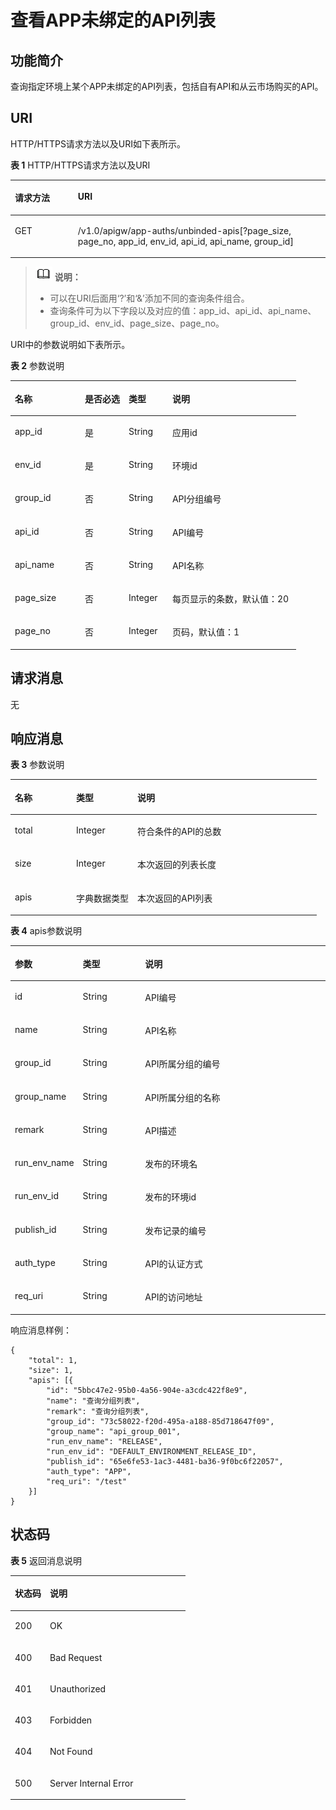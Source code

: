 # 查看APP未绑定的API列表<a name="ZH-CN_TOPIC_0000001081837273"></a>

## 功能简介<a name="zh-cn_topic_0118922237_section57945658"></a>

查询指定环境上某个APP未绑定的API列表，包括自有API和从云市场购买的API。

## URI<a name="zh-cn_topic_0118922237_section51748875"></a>

HTTP/HTTPS请求方法以及URI如下表所示。

**表 1**  HTTP/HTTPS请求方法以及URI

<a name="zh-cn_topic_0118922237_table65264697"></a>
<table><thead align="left"><tr id="zh-cn_topic_0118922237_row59320654"><th class="cellrowborder" valign="top" width="20%" id="mcps1.2.3.1.1"><p id="zh-cn_topic_0118922237_p40243635"><a name="zh-cn_topic_0118922237_p40243635"></a><a name="zh-cn_topic_0118922237_p40243635"></a>请求方法</p>
</th>
<th class="cellrowborder" valign="top" width="80%" id="mcps1.2.3.1.2"><p id="zh-cn_topic_0118922237_p38508980"><a name="zh-cn_topic_0118922237_p38508980"></a><a name="zh-cn_topic_0118922237_p38508980"></a>URI</p>
</th>
</tr>
</thead>
<tbody><tr id="zh-cn_topic_0118922237_row32219707"><td class="cellrowborder" valign="top" width="20%" headers="mcps1.2.3.1.1 "><p id="zh-cn_topic_0118922237_p59659437"><a name="zh-cn_topic_0118922237_p59659437"></a><a name="zh-cn_topic_0118922237_p59659437"></a>GET</p>
</td>
<td class="cellrowborder" valign="top" width="80%" headers="mcps1.2.3.1.2 "><p id="zh-cn_topic_0118922237_p576244"><a name="zh-cn_topic_0118922237_p576244"></a><a name="zh-cn_topic_0118922237_p576244"></a>/v1.0/apigw/app-auths/unbinded-apis[?page_size, page_no, app_id, env_id, api_id, api_name, group_id]</p>
</td>
</tr>
</tbody>
</table>

>![](public_sys-resources/icon-note.gif) **说明：** 
>-   可以在URI后面用‘?’和‘&’添加不同的查询条件组合。
>-   查询条件可为以下字段以及对应的值：app\_id、api\_id、api\_name、group\_id、env\_id、page\_size、page\_no。

URI中的参数说明如下表所示。

**表 2**  参数说明

<a name="zh-cn_topic_0118922237_table22390613"></a>
<table><thead align="left"><tr id="zh-cn_topic_0118922237_row15100740"><th class="cellrowborder" valign="top" width="24.48755124487551%" id="mcps1.2.5.1.1"><p id="zh-cn_topic_0118922237_p15200464"><a name="zh-cn_topic_0118922237_p15200464"></a><a name="zh-cn_topic_0118922237_p15200464"></a>名称</p>
</th>
<th class="cellrowborder" valign="top" width="15.308469153084694%" id="mcps1.2.5.1.2"><p id="zh-cn_topic_0118922237_p23278039"><a name="zh-cn_topic_0118922237_p23278039"></a><a name="zh-cn_topic_0118922237_p23278039"></a>是否必选</p>
</th>
<th class="cellrowborder" valign="top" width="15.308469153084694%" id="mcps1.2.5.1.3"><p id="zh-cn_topic_0118922237_p6473027"><a name="zh-cn_topic_0118922237_p6473027"></a><a name="zh-cn_topic_0118922237_p6473027"></a>类型</p>
</th>
<th class="cellrowborder" valign="top" width="44.89551044895511%" id="mcps1.2.5.1.4"><p id="zh-cn_topic_0118922237_p54553212"><a name="zh-cn_topic_0118922237_p54553212"></a><a name="zh-cn_topic_0118922237_p54553212"></a>说明</p>
</th>
</tr>
</thead>
<tbody><tr id="zh-cn_topic_0118922237_row56734057"><td class="cellrowborder" valign="top" width="24.48755124487551%" headers="mcps1.2.5.1.1 "><p id="zh-cn_topic_0118922237_p32055923"><a name="zh-cn_topic_0118922237_p32055923"></a><a name="zh-cn_topic_0118922237_p32055923"></a>app_id</p>
</td>
<td class="cellrowborder" valign="top" width="15.308469153084694%" headers="mcps1.2.5.1.2 "><p id="zh-cn_topic_0118922237_p46392961"><a name="zh-cn_topic_0118922237_p46392961"></a><a name="zh-cn_topic_0118922237_p46392961"></a>是</p>
</td>
<td class="cellrowborder" valign="top" width="15.308469153084694%" headers="mcps1.2.5.1.3 "><p id="zh-cn_topic_0118922237_p66842364"><a name="zh-cn_topic_0118922237_p66842364"></a><a name="zh-cn_topic_0118922237_p66842364"></a>String</p>
</td>
<td class="cellrowborder" valign="top" width="44.89551044895511%" headers="mcps1.2.5.1.4 "><p id="zh-cn_topic_0118922237_p45522379"><a name="zh-cn_topic_0118922237_p45522379"></a><a name="zh-cn_topic_0118922237_p45522379"></a>应用id</p>
</td>
</tr>
<tr id="zh-cn_topic_0118922237_row7048230"><td class="cellrowborder" valign="top" width="24.48755124487551%" headers="mcps1.2.5.1.1 "><p id="zh-cn_topic_0118922237_p34035727"><a name="zh-cn_topic_0118922237_p34035727"></a><a name="zh-cn_topic_0118922237_p34035727"></a>env_id</p>
</td>
<td class="cellrowborder" valign="top" width="15.308469153084694%" headers="mcps1.2.5.1.2 "><p id="zh-cn_topic_0118922237_p5430464"><a name="zh-cn_topic_0118922237_p5430464"></a><a name="zh-cn_topic_0118922237_p5430464"></a>是</p>
</td>
<td class="cellrowborder" valign="top" width="15.308469153084694%" headers="mcps1.2.5.1.3 "><p id="zh-cn_topic_0118922237_p37214434"><a name="zh-cn_topic_0118922237_p37214434"></a><a name="zh-cn_topic_0118922237_p37214434"></a>String</p>
</td>
<td class="cellrowborder" valign="top" width="44.89551044895511%" headers="mcps1.2.5.1.4 "><p id="zh-cn_topic_0118922237_p61579164"><a name="zh-cn_topic_0118922237_p61579164"></a><a name="zh-cn_topic_0118922237_p61579164"></a>环境id</p>
</td>
</tr>
<tr id="zh-cn_topic_0118922237_row17341570"><td class="cellrowborder" valign="top" width="24.48755124487551%" headers="mcps1.2.5.1.1 "><p id="zh-cn_topic_0118922237_p62489940"><a name="zh-cn_topic_0118922237_p62489940"></a><a name="zh-cn_topic_0118922237_p62489940"></a>group_id</p>
</td>
<td class="cellrowborder" valign="top" width="15.308469153084694%" headers="mcps1.2.5.1.2 "><p id="zh-cn_topic_0118922237_p28520403"><a name="zh-cn_topic_0118922237_p28520403"></a><a name="zh-cn_topic_0118922237_p28520403"></a>否</p>
</td>
<td class="cellrowborder" valign="top" width="15.308469153084694%" headers="mcps1.2.5.1.3 "><p id="zh-cn_topic_0118922237_p28451302"><a name="zh-cn_topic_0118922237_p28451302"></a><a name="zh-cn_topic_0118922237_p28451302"></a>String</p>
</td>
<td class="cellrowborder" valign="top" width="44.89551044895511%" headers="mcps1.2.5.1.4 "><p id="zh-cn_topic_0118922237_p22854134"><a name="zh-cn_topic_0118922237_p22854134"></a><a name="zh-cn_topic_0118922237_p22854134"></a>API分组编号</p>
</td>
</tr>
<tr id="zh-cn_topic_0118922237_row4360616"><td class="cellrowborder" valign="top" width="24.48755124487551%" headers="mcps1.2.5.1.1 "><p id="zh-cn_topic_0118922237_p17665597"><a name="zh-cn_topic_0118922237_p17665597"></a><a name="zh-cn_topic_0118922237_p17665597"></a>api_id</p>
</td>
<td class="cellrowborder" valign="top" width="15.308469153084694%" headers="mcps1.2.5.1.2 "><p id="zh-cn_topic_0118922237_p21627267"><a name="zh-cn_topic_0118922237_p21627267"></a><a name="zh-cn_topic_0118922237_p21627267"></a>否</p>
</td>
<td class="cellrowborder" valign="top" width="15.308469153084694%" headers="mcps1.2.5.1.3 "><p id="zh-cn_topic_0118922237_p6978209"><a name="zh-cn_topic_0118922237_p6978209"></a><a name="zh-cn_topic_0118922237_p6978209"></a>String</p>
</td>
<td class="cellrowborder" valign="top" width="44.89551044895511%" headers="mcps1.2.5.1.4 "><p id="zh-cn_topic_0118922237_p28364096"><a name="zh-cn_topic_0118922237_p28364096"></a><a name="zh-cn_topic_0118922237_p28364096"></a>API编号</p>
</td>
</tr>
<tr id="zh-cn_topic_0118922237_row53950280"><td class="cellrowborder" valign="top" width="24.48755124487551%" headers="mcps1.2.5.1.1 "><p id="zh-cn_topic_0118922237_p7896522"><a name="zh-cn_topic_0118922237_p7896522"></a><a name="zh-cn_topic_0118922237_p7896522"></a>api_name</p>
</td>
<td class="cellrowborder" valign="top" width="15.308469153084694%" headers="mcps1.2.5.1.2 "><p id="zh-cn_topic_0118922237_p35638561"><a name="zh-cn_topic_0118922237_p35638561"></a><a name="zh-cn_topic_0118922237_p35638561"></a>否</p>
</td>
<td class="cellrowborder" valign="top" width="15.308469153084694%" headers="mcps1.2.5.1.3 "><p id="zh-cn_topic_0118922237_p1042357"><a name="zh-cn_topic_0118922237_p1042357"></a><a name="zh-cn_topic_0118922237_p1042357"></a>String</p>
</td>
<td class="cellrowborder" valign="top" width="44.89551044895511%" headers="mcps1.2.5.1.4 "><p id="zh-cn_topic_0118922237_p17322093"><a name="zh-cn_topic_0118922237_p17322093"></a><a name="zh-cn_topic_0118922237_p17322093"></a>API名称</p>
</td>
</tr>
<tr id="zh-cn_topic_0118922237_row21681114"><td class="cellrowborder" valign="top" width="24.48755124487551%" headers="mcps1.2.5.1.1 "><p id="zh-cn_topic_0118922237_p11339844"><a name="zh-cn_topic_0118922237_p11339844"></a><a name="zh-cn_topic_0118922237_p11339844"></a>page_size</p>
</td>
<td class="cellrowborder" valign="top" width="15.308469153084694%" headers="mcps1.2.5.1.2 "><p id="zh-cn_topic_0118922237_p46112199"><a name="zh-cn_topic_0118922237_p46112199"></a><a name="zh-cn_topic_0118922237_p46112199"></a>否</p>
</td>
<td class="cellrowborder" valign="top" width="15.308469153084694%" headers="mcps1.2.5.1.3 "><p id="zh-cn_topic_0118922237_p44100618"><a name="zh-cn_topic_0118922237_p44100618"></a><a name="zh-cn_topic_0118922237_p44100618"></a>Integer</p>
</td>
<td class="cellrowborder" valign="top" width="44.89551044895511%" headers="mcps1.2.5.1.4 "><p id="zh-cn_topic_0118922237_p15380277"><a name="zh-cn_topic_0118922237_p15380277"></a><a name="zh-cn_topic_0118922237_p15380277"></a>每页显示的条数，默认值：20</p>
</td>
</tr>
<tr id="zh-cn_topic_0118922237_row4204769"><td class="cellrowborder" valign="top" width="24.48755124487551%" headers="mcps1.2.5.1.1 "><p id="zh-cn_topic_0118922237_p5042045"><a name="zh-cn_topic_0118922237_p5042045"></a><a name="zh-cn_topic_0118922237_p5042045"></a>page_no</p>
</td>
<td class="cellrowborder" valign="top" width="15.308469153084694%" headers="mcps1.2.5.1.2 "><p id="zh-cn_topic_0118922237_p5752468"><a name="zh-cn_topic_0118922237_p5752468"></a><a name="zh-cn_topic_0118922237_p5752468"></a>否</p>
</td>
<td class="cellrowborder" valign="top" width="15.308469153084694%" headers="mcps1.2.5.1.3 "><p id="zh-cn_topic_0118922237_p63296784"><a name="zh-cn_topic_0118922237_p63296784"></a><a name="zh-cn_topic_0118922237_p63296784"></a>Integer</p>
</td>
<td class="cellrowborder" valign="top" width="44.89551044895511%" headers="mcps1.2.5.1.4 "><p id="zh-cn_topic_0118922237_p26765913"><a name="zh-cn_topic_0118922237_p26765913"></a><a name="zh-cn_topic_0118922237_p26765913"></a>页码，默认值：1</p>
</td>
</tr>
</tbody>
</table>

## 请求消息<a name="zh-cn_topic_0118922237_section63086694"></a>

无

## 响应消息<a name="zh-cn_topic_0118922237_section9748615"></a>

**表 3**  参数说明

<a name="zh-cn_topic_0118922237_table35112378"></a>
<table><thead align="left"><tr id="zh-cn_topic_0118922237_row10083439"><th class="cellrowborder" valign="top" width="20%" id="mcps1.2.4.1.1"><p id="zh-cn_topic_0118922237_p11452202"><a name="zh-cn_topic_0118922237_p11452202"></a><a name="zh-cn_topic_0118922237_p11452202"></a>名称</p>
</th>
<th class="cellrowborder" valign="top" width="20%" id="mcps1.2.4.1.2"><p id="zh-cn_topic_0118922237_p55213174"><a name="zh-cn_topic_0118922237_p55213174"></a><a name="zh-cn_topic_0118922237_p55213174"></a>类型</p>
</th>
<th class="cellrowborder" valign="top" width="60%" id="mcps1.2.4.1.3"><p id="zh-cn_topic_0118922237_p43082106"><a name="zh-cn_topic_0118922237_p43082106"></a><a name="zh-cn_topic_0118922237_p43082106"></a>说明</p>
</th>
</tr>
</thead>
<tbody><tr id="zh-cn_topic_0118922237_row67098591"><td class="cellrowborder" valign="top" width="20%" headers="mcps1.2.4.1.1 "><p id="zh-cn_topic_0118922237_p66276813"><a name="zh-cn_topic_0118922237_p66276813"></a><a name="zh-cn_topic_0118922237_p66276813"></a>total</p>
</td>
<td class="cellrowborder" valign="top" width="20%" headers="mcps1.2.4.1.2 "><p id="zh-cn_topic_0118922237_p66821611"><a name="zh-cn_topic_0118922237_p66821611"></a><a name="zh-cn_topic_0118922237_p66821611"></a>Integer</p>
</td>
<td class="cellrowborder" valign="top" width="60%" headers="mcps1.2.4.1.3 "><p id="zh-cn_topic_0118922237_p43841377"><a name="zh-cn_topic_0118922237_p43841377"></a><a name="zh-cn_topic_0118922237_p43841377"></a>符合条件的API的总数</p>
</td>
</tr>
<tr id="zh-cn_topic_0118922237_row59028077"><td class="cellrowborder" valign="top" width="20%" headers="mcps1.2.4.1.1 "><p id="zh-cn_topic_0118922237_p16544923"><a name="zh-cn_topic_0118922237_p16544923"></a><a name="zh-cn_topic_0118922237_p16544923"></a>size</p>
</td>
<td class="cellrowborder" valign="top" width="20%" headers="mcps1.2.4.1.2 "><p id="zh-cn_topic_0118922237_p65070390"><a name="zh-cn_topic_0118922237_p65070390"></a><a name="zh-cn_topic_0118922237_p65070390"></a>Integer</p>
</td>
<td class="cellrowborder" valign="top" width="60%" headers="mcps1.2.4.1.3 "><p id="zh-cn_topic_0118922237_p36210213"><a name="zh-cn_topic_0118922237_p36210213"></a><a name="zh-cn_topic_0118922237_p36210213"></a>本次返回的列表长度</p>
</td>
</tr>
<tr id="zh-cn_topic_0118922237_row57456464"><td class="cellrowborder" valign="top" width="20%" headers="mcps1.2.4.1.1 "><p id="zh-cn_topic_0118922237_p23461977"><a name="zh-cn_topic_0118922237_p23461977"></a><a name="zh-cn_topic_0118922237_p23461977"></a>apis</p>
</td>
<td class="cellrowborder" valign="top" width="20%" headers="mcps1.2.4.1.2 "><p id="zh-cn_topic_0118922237_p21371946"><a name="zh-cn_topic_0118922237_p21371946"></a><a name="zh-cn_topic_0118922237_p21371946"></a>字典数据类型</p>
</td>
<td class="cellrowborder" valign="top" width="60%" headers="mcps1.2.4.1.3 "><p id="zh-cn_topic_0118922237_p53406060"><a name="zh-cn_topic_0118922237_p53406060"></a><a name="zh-cn_topic_0118922237_p53406060"></a>本次返回的API列表</p>
</td>
</tr>
</tbody>
</table>

**表 4**  apis参数说明

<a name="zh-cn_topic_0118922237_table10892494"></a>
<table><thead align="left"><tr id="zh-cn_topic_0118922237_row42715000"><th class="cellrowborder" valign="top" width="20%" id="mcps1.2.4.1.1"><p id="zh-cn_topic_0118922237_p37363013"><a name="zh-cn_topic_0118922237_p37363013"></a><a name="zh-cn_topic_0118922237_p37363013"></a>参数</p>
</th>
<th class="cellrowborder" valign="top" width="20%" id="mcps1.2.4.1.2"><p id="zh-cn_topic_0118922237_p6505202"><a name="zh-cn_topic_0118922237_p6505202"></a><a name="zh-cn_topic_0118922237_p6505202"></a>类型</p>
</th>
<th class="cellrowborder" valign="top" width="60%" id="mcps1.2.4.1.3"><p id="zh-cn_topic_0118922237_p57159335"><a name="zh-cn_topic_0118922237_p57159335"></a><a name="zh-cn_topic_0118922237_p57159335"></a>说明</p>
</th>
</tr>
</thead>
<tbody><tr id="zh-cn_topic_0118922237_row66503437"><td class="cellrowborder" valign="top" width="20%" headers="mcps1.2.4.1.1 "><p id="zh-cn_topic_0118922237_p18069323"><a name="zh-cn_topic_0118922237_p18069323"></a><a name="zh-cn_topic_0118922237_p18069323"></a>id</p>
</td>
<td class="cellrowborder" valign="top" width="20%" headers="mcps1.2.4.1.2 "><p id="zh-cn_topic_0118922237_p54329098"><a name="zh-cn_topic_0118922237_p54329098"></a><a name="zh-cn_topic_0118922237_p54329098"></a>String</p>
</td>
<td class="cellrowborder" valign="top" width="60%" headers="mcps1.2.4.1.3 "><p id="zh-cn_topic_0118922237_p38580850"><a name="zh-cn_topic_0118922237_p38580850"></a><a name="zh-cn_topic_0118922237_p38580850"></a>API编号</p>
</td>
</tr>
<tr id="zh-cn_topic_0118922237_row11683332"><td class="cellrowborder" valign="top" width="20%" headers="mcps1.2.4.1.1 "><p id="zh-cn_topic_0118922237_p6825851"><a name="zh-cn_topic_0118922237_p6825851"></a><a name="zh-cn_topic_0118922237_p6825851"></a>name</p>
</td>
<td class="cellrowborder" valign="top" width="20%" headers="mcps1.2.4.1.2 "><p id="zh-cn_topic_0118922237_p16023087"><a name="zh-cn_topic_0118922237_p16023087"></a><a name="zh-cn_topic_0118922237_p16023087"></a>String</p>
</td>
<td class="cellrowborder" valign="top" width="60%" headers="mcps1.2.4.1.3 "><p id="zh-cn_topic_0118922237_p22801671"><a name="zh-cn_topic_0118922237_p22801671"></a><a name="zh-cn_topic_0118922237_p22801671"></a>API名称</p>
</td>
</tr>
<tr id="zh-cn_topic_0118922237_row3888452"><td class="cellrowborder" valign="top" width="20%" headers="mcps1.2.4.1.1 "><p id="zh-cn_topic_0118922237_p46529230"><a name="zh-cn_topic_0118922237_p46529230"></a><a name="zh-cn_topic_0118922237_p46529230"></a>group_id</p>
</td>
<td class="cellrowborder" valign="top" width="20%" headers="mcps1.2.4.1.2 "><p id="zh-cn_topic_0118922237_p10771313"><a name="zh-cn_topic_0118922237_p10771313"></a><a name="zh-cn_topic_0118922237_p10771313"></a>String</p>
</td>
<td class="cellrowborder" valign="top" width="60%" headers="mcps1.2.4.1.3 "><p id="zh-cn_topic_0118922237_p61140"><a name="zh-cn_topic_0118922237_p61140"></a><a name="zh-cn_topic_0118922237_p61140"></a>API所属分组的编号</p>
</td>
</tr>
<tr id="zh-cn_topic_0118922237_row550261"><td class="cellrowborder" valign="top" width="20%" headers="mcps1.2.4.1.1 "><p id="zh-cn_topic_0118922237_p44571163"><a name="zh-cn_topic_0118922237_p44571163"></a><a name="zh-cn_topic_0118922237_p44571163"></a>group_name</p>
</td>
<td class="cellrowborder" valign="top" width="20%" headers="mcps1.2.4.1.2 "><p id="zh-cn_topic_0118922237_p53494487"><a name="zh-cn_topic_0118922237_p53494487"></a><a name="zh-cn_topic_0118922237_p53494487"></a>String</p>
</td>
<td class="cellrowborder" valign="top" width="60%" headers="mcps1.2.4.1.3 "><p id="zh-cn_topic_0118922237_p38086158"><a name="zh-cn_topic_0118922237_p38086158"></a><a name="zh-cn_topic_0118922237_p38086158"></a>API所属分组的名称</p>
</td>
</tr>
<tr id="zh-cn_topic_0118922237_row43301387"><td class="cellrowborder" valign="top" width="20%" headers="mcps1.2.4.1.1 "><p id="zh-cn_topic_0118922237_p17751458"><a name="zh-cn_topic_0118922237_p17751458"></a><a name="zh-cn_topic_0118922237_p17751458"></a>remark</p>
</td>
<td class="cellrowborder" valign="top" width="20%" headers="mcps1.2.4.1.2 "><p id="zh-cn_topic_0118922237_p28581985"><a name="zh-cn_topic_0118922237_p28581985"></a><a name="zh-cn_topic_0118922237_p28581985"></a>String</p>
</td>
<td class="cellrowborder" valign="top" width="60%" headers="mcps1.2.4.1.3 "><p id="zh-cn_topic_0118922237_p33439473"><a name="zh-cn_topic_0118922237_p33439473"></a><a name="zh-cn_topic_0118922237_p33439473"></a>API描述</p>
</td>
</tr>
<tr id="zh-cn_topic_0118922237_row63537654"><td class="cellrowborder" valign="top" width="20%" headers="mcps1.2.4.1.1 "><p id="zh-cn_topic_0118922237_p46276336"><a name="zh-cn_topic_0118922237_p46276336"></a><a name="zh-cn_topic_0118922237_p46276336"></a>run_env_name</p>
</td>
<td class="cellrowborder" valign="top" width="20%" headers="mcps1.2.4.1.2 "><p id="zh-cn_topic_0118922237_p57395755"><a name="zh-cn_topic_0118922237_p57395755"></a><a name="zh-cn_topic_0118922237_p57395755"></a>String</p>
</td>
<td class="cellrowborder" valign="top" width="60%" headers="mcps1.2.4.1.3 "><p id="zh-cn_topic_0118922237_p18544591"><a name="zh-cn_topic_0118922237_p18544591"></a><a name="zh-cn_topic_0118922237_p18544591"></a>发布的环境名</p>
</td>
</tr>
<tr id="zh-cn_topic_0118922237_row32683591"><td class="cellrowborder" valign="top" width="20%" headers="mcps1.2.4.1.1 "><p id="zh-cn_topic_0118922237_p30125210"><a name="zh-cn_topic_0118922237_p30125210"></a><a name="zh-cn_topic_0118922237_p30125210"></a>run_env_id</p>
</td>
<td class="cellrowborder" valign="top" width="20%" headers="mcps1.2.4.1.2 "><p id="zh-cn_topic_0118922237_p24222954"><a name="zh-cn_topic_0118922237_p24222954"></a><a name="zh-cn_topic_0118922237_p24222954"></a>String</p>
</td>
<td class="cellrowborder" valign="top" width="60%" headers="mcps1.2.4.1.3 "><p id="zh-cn_topic_0118922237_p15902238"><a name="zh-cn_topic_0118922237_p15902238"></a><a name="zh-cn_topic_0118922237_p15902238"></a>发布的环境id</p>
</td>
</tr>
<tr id="zh-cn_topic_0118922237_row8902417"><td class="cellrowborder" valign="top" width="20%" headers="mcps1.2.4.1.1 "><p id="zh-cn_topic_0118922237_p50007191"><a name="zh-cn_topic_0118922237_p50007191"></a><a name="zh-cn_topic_0118922237_p50007191"></a>publish_id</p>
</td>
<td class="cellrowborder" valign="top" width="20%" headers="mcps1.2.4.1.2 "><p id="zh-cn_topic_0118922237_p24050677"><a name="zh-cn_topic_0118922237_p24050677"></a><a name="zh-cn_topic_0118922237_p24050677"></a>String</p>
</td>
<td class="cellrowborder" valign="top" width="60%" headers="mcps1.2.4.1.3 "><p id="zh-cn_topic_0118922237_p1947860"><a name="zh-cn_topic_0118922237_p1947860"></a><a name="zh-cn_topic_0118922237_p1947860"></a>发布记录的编号</p>
</td>
</tr>
<tr id="zh-cn_topic_0118922237_row18713323316"><td class="cellrowborder" valign="top" width="20%" headers="mcps1.2.4.1.1 "><p id="zh-cn_topic_0118922237_p587733133318"><a name="zh-cn_topic_0118922237_p587733133318"></a><a name="zh-cn_topic_0118922237_p587733133318"></a>auth_type</p>
</td>
<td class="cellrowborder" valign="top" width="20%" headers="mcps1.2.4.1.2 "><p id="zh-cn_topic_0118922237_p1588163353318"><a name="zh-cn_topic_0118922237_p1588163353318"></a><a name="zh-cn_topic_0118922237_p1588163353318"></a>String</p>
</td>
<td class="cellrowborder" valign="top" width="60%" headers="mcps1.2.4.1.3 "><p id="zh-cn_topic_0118922237_p188133343318"><a name="zh-cn_topic_0118922237_p188133343318"></a><a name="zh-cn_topic_0118922237_p188133343318"></a>API的认证方式</p>
</td>
</tr>
<tr id="zh-cn_topic_0118922237_row1130901133416"><td class="cellrowborder" valign="top" width="20%" headers="mcps1.2.4.1.1 "><p id="zh-cn_topic_0118922237_p12309171103416"><a name="zh-cn_topic_0118922237_p12309171103416"></a><a name="zh-cn_topic_0118922237_p12309171103416"></a>req_uri</p>
</td>
<td class="cellrowborder" valign="top" width="20%" headers="mcps1.2.4.1.2 "><p id="zh-cn_topic_0118922237_p133092011193413"><a name="zh-cn_topic_0118922237_p133092011193413"></a><a name="zh-cn_topic_0118922237_p133092011193413"></a>String</p>
</td>
<td class="cellrowborder" valign="top" width="60%" headers="mcps1.2.4.1.3 "><p id="zh-cn_topic_0118922237_p113092118346"><a name="zh-cn_topic_0118922237_p113092118346"></a><a name="zh-cn_topic_0118922237_p113092118346"></a>API的访问地址</p>
</td>
</tr>
</tbody>
</table>

响应消息样例：

```
{
	"total": 1,
	"size": 1,
	"apis": [{
		"id": "5bbc47e2-95b0-4a56-904e-a3cdc422f8e9",
		"name": "查询分组列表",
		"remark": "查询分组列表",
		"group_id": "73c58022-f20d-495a-a188-85d718647f09",
		"group_name": "api_group_001",
		"run_env_name": "RELEASE",
		"run_env_id": "DEFAULT_ENVIRONMENT_RELEASE_ID",
		"publish_id": "65e6fe53-1ac3-4481-ba36-9f0bc6f22057",
		"auth_type": "APP",
		"req_uri": "/test"
	}]
}
```

## 状态码<a name="zh-cn_topic_0118922237_section30909341"></a>

**表 5**  返回消息说明

<a name="zh-cn_topic_0118922237_table54370672"></a>
<table><thead align="left"><tr id="zh-cn_topic_0118922237_row45779426"><th class="cellrowborder" valign="top" width="20%" id="mcps1.2.3.1.1"><p id="zh-cn_topic_0118922237_p17146043"><a name="zh-cn_topic_0118922237_p17146043"></a><a name="zh-cn_topic_0118922237_p17146043"></a>状态码</p>
</th>
<th class="cellrowborder" valign="top" width="80%" id="mcps1.2.3.1.2"><p id="zh-cn_topic_0118922237_p46652212"><a name="zh-cn_topic_0118922237_p46652212"></a><a name="zh-cn_topic_0118922237_p46652212"></a>说明</p>
</th>
</tr>
</thead>
<tbody><tr id="zh-cn_topic_0118922237_row20732789"><td class="cellrowborder" valign="top" width="20%" headers="mcps1.2.3.1.1 "><p id="zh-cn_topic_0118922237_p1634343"><a name="zh-cn_topic_0118922237_p1634343"></a><a name="zh-cn_topic_0118922237_p1634343"></a>200</p>
</td>
<td class="cellrowborder" valign="top" width="80%" headers="mcps1.2.3.1.2 "><p id="zh-cn_topic_0118922237_p65272945"><a name="zh-cn_topic_0118922237_p65272945"></a><a name="zh-cn_topic_0118922237_p65272945"></a>OK</p>
</td>
</tr>
<tr id="zh-cn_topic_0118922237_row50585599"><td class="cellrowborder" valign="top" width="20%" headers="mcps1.2.3.1.1 "><p id="zh-cn_topic_0118922237_p3792865"><a name="zh-cn_topic_0118922237_p3792865"></a><a name="zh-cn_topic_0118922237_p3792865"></a>400</p>
</td>
<td class="cellrowborder" valign="top" width="80%" headers="mcps1.2.3.1.2 "><p id="zh-cn_topic_0118922237_p38786672"><a name="zh-cn_topic_0118922237_p38786672"></a><a name="zh-cn_topic_0118922237_p38786672"></a>Bad Request</p>
</td>
</tr>
<tr id="zh-cn_topic_0118922237_row13535731"><td class="cellrowborder" valign="top" width="20%" headers="mcps1.2.3.1.1 "><p id="zh-cn_topic_0118922237_p22652464"><a name="zh-cn_topic_0118922237_p22652464"></a><a name="zh-cn_topic_0118922237_p22652464"></a>401</p>
</td>
<td class="cellrowborder" valign="top" width="80%" headers="mcps1.2.3.1.2 "><p id="zh-cn_topic_0118922237_p22910285"><a name="zh-cn_topic_0118922237_p22910285"></a><a name="zh-cn_topic_0118922237_p22910285"></a>Unauthorized</p>
</td>
</tr>
<tr id="zh-cn_topic_0118922237_row4865975"><td class="cellrowborder" valign="top" width="20%" headers="mcps1.2.3.1.1 "><p id="zh-cn_topic_0118922237_p58599688"><a name="zh-cn_topic_0118922237_p58599688"></a><a name="zh-cn_topic_0118922237_p58599688"></a>403</p>
</td>
<td class="cellrowborder" valign="top" width="80%" headers="mcps1.2.3.1.2 "><p id="zh-cn_topic_0118922237_p48954253"><a name="zh-cn_topic_0118922237_p48954253"></a><a name="zh-cn_topic_0118922237_p48954253"></a>Forbidden</p>
</td>
</tr>
<tr id="zh-cn_topic_0118922237_row37935094"><td class="cellrowborder" valign="top" width="20%" headers="mcps1.2.3.1.1 "><p id="zh-cn_topic_0118922237_p52843813"><a name="zh-cn_topic_0118922237_p52843813"></a><a name="zh-cn_topic_0118922237_p52843813"></a>404</p>
</td>
<td class="cellrowborder" valign="top" width="80%" headers="mcps1.2.3.1.2 "><p id="zh-cn_topic_0118922237_p52490493"><a name="zh-cn_topic_0118922237_p52490493"></a><a name="zh-cn_topic_0118922237_p52490493"></a>Not Found</p>
</td>
</tr>
<tr id="zh-cn_topic_0118922237_row2652391"><td class="cellrowborder" valign="top" width="20%" headers="mcps1.2.3.1.1 "><p id="zh-cn_topic_0118922237_p13517134"><a name="zh-cn_topic_0118922237_p13517134"></a><a name="zh-cn_topic_0118922237_p13517134"></a>500</p>
</td>
<td class="cellrowborder" valign="top" width="80%" headers="mcps1.2.3.1.2 "><p id="zh-cn_topic_0118922237_p14947689"><a name="zh-cn_topic_0118922237_p14947689"></a><a name="zh-cn_topic_0118922237_p14947689"></a>Server Internal Error</p>
</td>
</tr>
</tbody>
</table>

